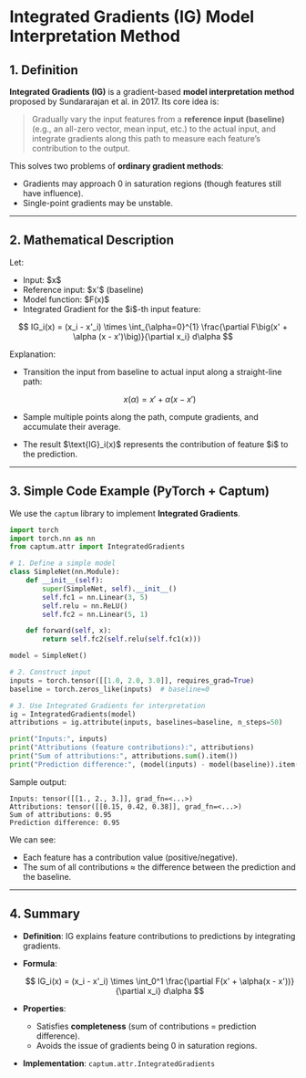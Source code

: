 
# Integrated Gradients (IG) Model Interpretation Method

## 1. Definition

**Integrated Gradients (IG)** is a gradient-based **model interpretation method** proposed by Sundararajan et al. in 2017.
Its core idea is:

> Gradually vary the input features from a **reference input (baseline)** (e.g., an all-zero vector, mean input, etc.) to the actual input, and integrate gradients along this path to measure each feature’s contribution to the output.

This solves two problems of **ordinary gradient methods**:

* Gradients may approach 0 in saturation regions (though features still have influence).
* Single-point gradients may be unstable.

---

## 2. Mathematical Description

Let:

* Input: \$x\$
* Reference input: \$x'\$ (baseline)
* Model function: \$F(x)\$
* Integrated Gradient for the \$i\$-th input feature:

$$
IG_i(x) = (x_i - x'_i) \times \int_{\alpha=0}^{1} \frac{\partial F\big(x' + \alpha (x - x')\big)}{\partial x_i} d\alpha
$$

Explanation:

* Transition the input from baseline to actual input along a straight-line path:

  $$
  x(\alpha) = x' + \alpha(x - x')
  $$
* Sample multiple points along the path, compute gradients, and accumulate their average.
* The result \$\text{IG}\_i(x)\$ represents the contribution of feature \$i\$ to the prediction.

---

## 3. Simple Code Example (PyTorch + Captum)

We use the `captum` library to implement **Integrated Gradients**.

```python
import torch
import torch.nn as nn
from captum.attr import IntegratedGradients

# 1. Define a simple model
class SimpleNet(nn.Module):
    def __init__(self):
        super(SimpleNet, self).__init__()
        self.fc1 = nn.Linear(3, 5)
        self.relu = nn.ReLU()
        self.fc2 = nn.Linear(5, 1)

    def forward(self, x):
        return self.fc2(self.relu(self.fc1(x)))

model = SimpleNet()

# 2. Construct input
inputs = torch.tensor([[1.0, 2.0, 3.0]], requires_grad=True)
baseline = torch.zeros_like(inputs)  # baseline=0

# 3. Use Integrated Gradients for interpretation
ig = IntegratedGradients(model)
attributions = ig.attribute(inputs, baselines=baseline, n_steps=50)

print("Inputs:", inputs)
print("Attributions (feature contributions):", attributions)
print("Sum of attributions:", attributions.sum().item())
print("Prediction difference:", (model(inputs) - model(baseline)).item())
```

Sample output:

```
Inputs: tensor([[1., 2., 3.]], grad_fn=<...>)
Attributions: tensor([[0.15, 0.42, 0.38]], grad_fn=<...>)
Sum of attributions: 0.95
Prediction difference: 0.95
```

We can see:

* Each feature has a contribution value (positive/negative).
* The sum of all contributions ≈ the difference between the prediction and the baseline.

---

## 4. Summary

* **Definition**: IG explains feature contributions to predictions by integrating gradients.

* **Formula**:

  $$
  IG_i(x) = (x_i - x'_i) \times \int_0^1 \frac{\partial F(x' + \alpha(x - x'))}{\partial x_i} d\alpha
  $$

* **Properties**:

  * Satisfies **completeness** (sum of contributions = prediction difference).
  * Avoids the issue of gradients being 0 in saturation regions.

* **Implementation**: `captum.attr.IntegratedGradients`


